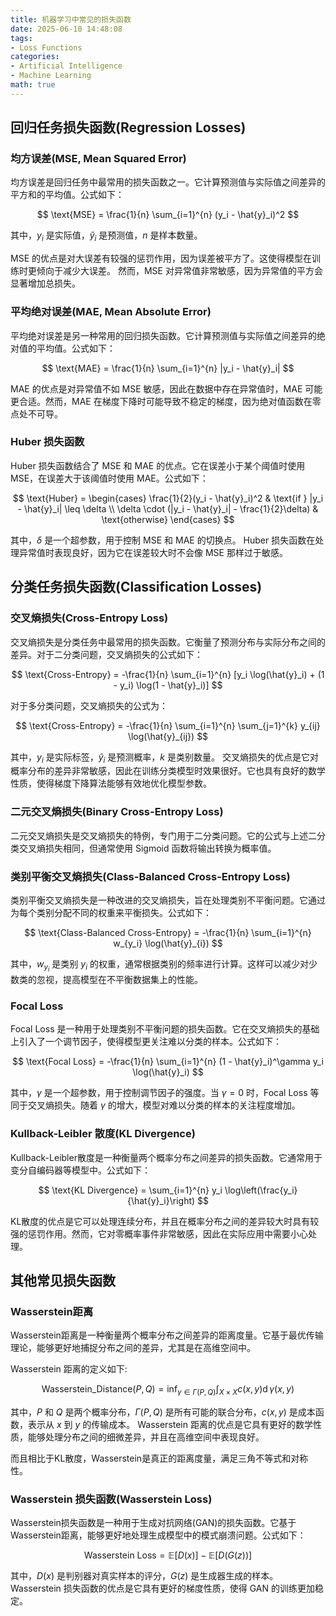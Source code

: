 ```yaml
---
title: 机器学习中常见的损失函数
date: 2025-06-10 14:48:08
tags:
- Loss Functions
categories:
- Artificial Intelligence
- Machine Learning
math: true
---
```


## 回归任务损失函数(Regression Losses)

### 均方误差(MSE, Mean Squared Error)

均方误差是回归任务中最常用的损失函数之一。它计算预测值与实际值之间差异的平方和的平均值。公式如下：

$$
\text{MSE} = \frac{1}{n} \sum_{i=1}^{n} (y_i - \hat{y}_i)^2
$$

其中，$y_i$ 是实际值，$\hat{y}_i$ 是预测值，$n$ 是样本数量。

MSE 的优点是对大误差有较强的惩罚作用，因为误差被平方了。这使得模型在训练时更倾向于减少大误差。
然而，MSE 对异常值非常敏感，因为异常值的平方会显著增加总损失。

### 平均绝对误差(MAE, Mean Absolute Error)

平均绝对误差是另一种常用的回归损失函数。它计算预测值与实际值之间差异的绝对值的平均值。公式如下：

$$
\text{MAE} = \frac{1}{n} \sum_{i=1}^{n} |y_i - \hat{y}_i|
$$

MAE 的优点是对异常值不如 MSE 敏感，因此在数据中存在异常值时，MAE 可能更合适。然而，MAE 在梯度下降时可能导致不稳定的梯度，因为绝对值函数在零点处不可导。

### Huber 损失函数
Huber 损失函数结合了 MSE 和 MAE 的优点。它在误差小于某个阈值时使用 MSE，在误差大于该阈值时使用 MAE。公式如下：

$$
\text{Huber} =
\begin{cases}
\frac{1}{2}(y_i - \hat{y}_i)^2 & \text{if } |y_i - \hat{y}_i| \leq \delta \\
\delta \cdot (|y_i - \hat{y}_i| - \frac{1}{2}\delta) & \text{otherwise}
\end{cases}
$$

其中，$\delta$ 是一个超参数，用于控制 MSE 和 MAE 的切换点。
Huber 损失函数在处理异常值时表现良好，因为它在误差较大时不会像 MSE 那样过于敏感。

## 分类任务损失函数(Classification Losses)

### 交叉熵损失(Cross-Entropy Loss)

交叉熵损失是分类任务中最常用的损失函数。它衡量了预测分布与实际分布之间的差异。对于二分类问题，交叉熵损失的公式如下：

$$
\text{Cross-Entropy} = -\frac{1}{n} \sum_{i=1}^{n} [y_i \log(\hat{y}_i) + (1 - y_i) \log(1 - \hat{y}_i)]
$$

对于多分类问题，交叉熵损失的公式为：

$$
\text{Cross-Entropy} = -\frac{1}{n} \sum_{i=1}^{n} \sum_{j=1}^{k} y_{ij} \log(\hat{y}_{ij})
$$

其中，$y_i$ 是实际标签，$\hat{y}_i$ 是预测概率，$k$ 是类别数量。
交叉熵损失的优点是它对概率分布的差异非常敏感，因此在训练分类模型时效果很好。它也具有良好的数学性质，使得梯度下降算法能够有效地优化模型参数。

### 二元交叉熵损失(Binary Cross-Entropy Loss)
二元交叉熵损失是交叉熵损失的特例，专门用于二分类问题。它的公式与上述二分类交叉熵损失相同，但通常使用 Sigmoid 函数将输出转换为概率值。

### 类别平衡交叉熵损失(Class-Balanced Cross-Entropy Loss)
类别平衡交叉熵损失是一种改进的交叉熵损失，旨在处理类别不平衡问题。它通过为每个类别分配不同的权重来平衡损失。公式如下：

$$
\text{Class-Balanced Cross-Entropy} = -\frac{1}{n} \sum_{i=1}^{n} w_{y_i} \log(\hat{y}_{i})
$$

其中，$w_{y_i}$ 是类别 $y_i$ 的权重，通常根据类别的频率进行计算。这样可以减少对少数类的忽视，提高模型在不平衡数据集上的性能。

### Focal Loss
Focal Loss 是一种用于处理类别不平衡问题的损失函数。它在交叉熵损失的基础上引入了一个调节因子，使得模型更关注难以分类的样本。公式如下：

$$
\text{Focal Loss} = -\frac{1}{n} \sum_{i=1}^{n} (1 - \hat{y}_i)^\gamma y_i \log(\hat{y}_i)
$$

其中，$\gamma$ 是一个超参数，用于控制调节因子的强度。当 $\gamma = 0$ 时，Focal Loss 等同于交叉熵损失。随着 $\gamma$ 的增大，模型对难以分类的样本的关注程度增加。

### Kullback-Leibler 散度(KL Divergence)
Kullback-Leibler散度是一种衡量两个概率分布之间差异的损失函数。它通常用于变分自编码器等模型中。公式如下：

$$
\text{KL Divergence} = \sum_{i=1}^{n} y_i \log\left(\frac{y_i}{\hat{y}_i}\right)
$$

KL散度的优点是它可以处理连续分布，并且在概率分布之间的差异较大时具有较强的惩罚作用。然而，它对零概率事件非常敏感，因此在实际应用中需要小心处理。

## 其他常见损失函数

### Wasserstein距离

Wasserstein距离是一种衡量两个概率分布之间差异的距离度量。它基于最优传输理论，能够更好地捕捉分布之间的差异，尤其是在高维空间中。

Wasserstein 距离的定义如下:

$$
\text{Wasserstein\_Distance}(P, Q) = \inf_{\gamma \in \Gamma(P, Q)} \int_{X \times X} c(x, y) \operatorname{d}\gamma(x, y)
$$

其中，$P$ 和 $Q$ 是两个概率分布，$\Gamma(P, Q)$ 是所有可能的联合分布，$c(x, y)$ 是成本函数，表示从 $x$ 到 $y$ 的传输成本。
Wasserstein 距离的优点是它具有更好的数学性质，能够处理分布之间的细微差异，并且在高维空间中表现良好。

而且相比于KL散度，Wasserstein是真正的距离度量，满足三角不等式和对称性。

### Wasserstein 损失函数(Wasserstein Loss)

Wasserstein损失函数是一种用于生成对抗网络(GAN)的损失函数。它基于 Wasserstein距离，能够更好地处理生成模型中的模式崩溃问题。公式如下：

$$
\text{Wasserstein Loss} = \mathbb{E}[D(x)] - \mathbb{E}[D(G(z))]
$$

其中，$D(x)$ 是判别器对真实样本的评分，$G(z)$ 是生成器生成的样本。Wasserstein 损失函数的优点是它具有更好的梯度性质，使得 GAN 的训练更加稳定。


